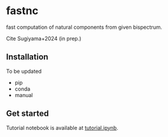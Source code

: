 # fastnc
fast computation of natural components from given bispectrum.

Cite Sugiyama+2024 (in prep.)

## Installation
To be updated
- pip
- conda
- manual

## Get started
Tutorial notebook is available at [tutorial.ipynb](docs/tutorial.ipynb).
